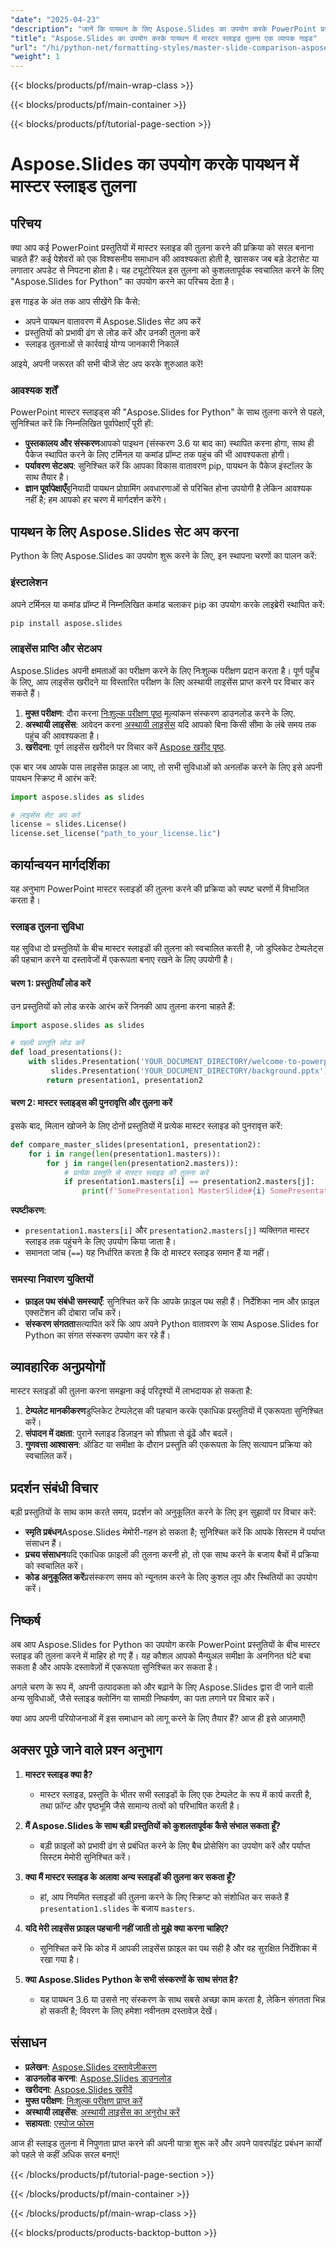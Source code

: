 ```yaml
---
"date": "2025-04-23"
"description": "जानें कि पायथन के लिए Aspose.Slides का उपयोग करके PowerPoint प्रस्तुतियों के बीच मास्टर स्लाइड की कुशलतापूर्वक तुलना कैसे करें। इस व्यापक गाइड के साथ अपने दस्तावेज़ प्रबंधन को सुव्यवस्थित करें।"
"title": "Aspose.Slides का उपयोग करके पायथन में मास्टर स्लाइड तुलना एक व्यापक गाइड"
"url": "/hi/python-net/formatting-styles/master-slide-comparison-aspose-slides-python-guide/"
"weight": 1
---
```


{{< blocks/products/pf/main-wrap-class >}}

{{< blocks/products/pf/main-container >}}

{{< blocks/products/pf/tutorial-page-section >}}
# Aspose.Slides का उपयोग करके पायथन में मास्टर स्लाइड तुलना

## परिचय

क्या आप कई PowerPoint प्रस्तुतियों में मास्टर स्लाइड की तुलना करने की प्रक्रिया को सरल बनाना चाहते हैं? कई पेशेवरों को एक विश्वसनीय समाधान की आवश्यकता होती है, खासकर जब बड़े डेटासेट या लगातार अपडेट से निपटना होता है। यह ट्यूटोरियल इस तुलना को कुशलतापूर्वक स्वचालित करने के लिए "Aspose.Slides for Python" का उपयोग करने का परिचय देता है।

इस गाइड के अंत तक आप सीखेंगे कि कैसे:
- अपने पायथन वातावरण में Aspose.Slides सेट अप करें
- प्रस्तुतियों को प्रभावी ढंग से लोड करें और उनकी तुलना करें
- स्लाइड तुलनाओं से कार्रवाई योग्य जानकारी निकालें

आइये, अपनी जरूरत की सभी चीजें सेट अप करके शुरुआत करें!

### आवश्यक शर्तें

PowerPoint मास्टर स्लाइड्स की "Aspose.Slides for Python" के साथ तुलना करने से पहले, सुनिश्चित करें कि निम्नलिखित पूर्वापेक्षाएँ पूरी हों:

- **पुस्तकालय और संस्करण**आपको पाइथन (संस्करण 3.6 या बाद का) स्थापित करना होगा, साथ ही पैकेज स्थापित करने के लिए टर्मिनल या कमांड प्रॉम्प्ट तक पहुंच की भी आवश्यकता होगी।
- **पर्यावरण सेटअप**: सुनिश्चित करें कि आपका विकास वातावरण pip, पायथन के पैकेज इंस्टॉलर के साथ तैयार है।
- **ज्ञान पूर्वापेक्षाएँ**बुनियादी पायथन प्रोग्रामिंग अवधारणाओं से परिचित होना उपयोगी है लेकिन आवश्यक नहीं है; हम आपको हर चरण में मार्गदर्शन करेंगे।

## पायथन के लिए Aspose.Slides सेट अप करना

Python के लिए Aspose.Slides का उपयोग शुरू करने के लिए, इन स्थापना चरणों का पालन करें:

### इंस्टालेशन

अपने टर्मिनल या कमांड प्रॉम्प्ट में निम्नलिखित कमांड चलाकर pip का उपयोग करके लाइब्रेरी स्थापित करें:

```bash
pip install aspose.slides
```

### लाइसेंस प्राप्ति और सेटअप

Aspose.Slides अपनी क्षमताओं का परीक्षण करने के लिए निःशुल्क परीक्षण प्रदान करता है। पूर्ण पहुँच के लिए, आप लाइसेंस खरीदने या विस्तारित परीक्षण के लिए अस्थायी लाइसेंस प्राप्त करने पर विचार कर सकते हैं।

1. **मुफ्त परीक्षण**: दौरा करना [निःशुल्क परीक्षण पृष्ठ](https://releases.aspose.com/slides/python-net/) मूल्यांकन संस्करण डाउनलोड करने के लिए.
2. **अस्थायी लाइसेंस**: आवेदन करना [अस्थायी लाइसेंस](https://purchase.aspose.com/temporary-license/) यदि आपको बिना किसी सीमा के लंबे समय तक पहुंच की आवश्यकता है।
3. **खरीदना**: पूर्ण लाइसेंस खरीदने पर विचार करें [Aspose खरीद पृष्ठ](https://purchase.aspose.com/buy).

एक बार जब आपके पास लाइसेंस फ़ाइल आ जाए, तो सभी सुविधाओं को अनलॉक करने के लिए इसे अपनी पायथन स्क्रिप्ट में आरंभ करें:

```python
import aspose.slides as slides

# लाइसेंस सेट अप करें
license = slides.License()
license.set_license("path_to_your_license.lic")
```

## कार्यान्वयन मार्गदर्शिका

यह अनुभाग PowerPoint मास्टर स्लाइडों की तुलना करने की प्रक्रिया को स्पष्ट चरणों में विभाजित करता है।

### स्लाइड तुलना सुविधा

यह सुविधा दो प्रस्तुतियों के बीच मास्टर स्लाइडों की तुलना को स्वचालित करती है, जो डुप्लिकेट टेम्पलेट्स की पहचान करने या दस्तावेजों में एकरूपता बनाए रखने के लिए उपयोगी है।

#### चरण 1: प्रस्तुतियाँ लोड करें

उन प्रस्तुतियों को लोड करके आरंभ करें जिनकी आप तुलना करना चाहते हैं:

```python
import aspose.slides as slides

# पहली प्रस्तुति लोड करें
def load_presentations():
    with slides.Presentation('YOUR_DOCUMENT_DIRECTORY/welcome-to-powerpoint.pptx') as presentation1, \
         slides.Presentation('YOUR_DOCUMENT_DIRECTORY/background.pptx') as presentation2:
        return presentation1, presentation2
```

#### चरण 2: मास्टर स्लाइड्स की पुनरावृत्ति और तुलना करें

इसके बाद, मिलान खोजने के लिए दोनों प्रस्तुतियों में प्रत्येक मास्टर स्लाइड को पुनरावृत्त करें:

```python
def compare_master_slides(presentation1, presentation2):
    for i in range(len(presentation1.masters)):
        for j in range(len(presentation2.masters)):
            # प्रत्येक प्रस्तुति से मास्टर स्लाइड की तुलना करें
            if presentation1.masters[i] == presentation2.masters[j]:
                print(f'SomePresentation1 MasterSlide#{i} SomePresentation2 MasterSlide#{j} के बराबर है)
```

**स्पष्टीकरण**: 
- `presentation1.masters[i]` और `presentation2.masters[j]` व्यक्तिगत मास्टर स्लाइड तक पहुंचने के लिए उपयोग किया जाता है।
- समानता जांच (`==`) यह निर्धारित करता है कि दो मास्टर स्लाइड समान हैं या नहीं।

### समस्या निवारण युक्तियों

- **फ़ाइल पथ संबंधी समस्याएँ**: सुनिश्चित करें कि आपके फ़ाइल पथ सही हैं। निर्देशिका नाम और फ़ाइल एक्सटेंशन की दोबारा जाँच करें।
- **संस्करण संगतता**सत्यापित करें कि आप अपने Python वातावरण के साथ Aspose.Slides for Python का संगत संस्करण उपयोग कर रहे हैं।

## व्यावहारिक अनुप्रयोगों

मास्टर स्लाइडों की तुलना करना समझना कई परिदृश्यों में लाभदायक हो सकता है:

1. **टेम्पलेट मानकीकरण**डुप्लिकेट टेम्पलेट्स की पहचान करके एकाधिक प्रस्तुतियों में एकरूपता सुनिश्चित करें।
2. **संपादन में दक्षता**: पुराने स्लाइड डिज़ाइन को शीघ्रता से ढूंढें और बदलें।
3. **गुणवत्ता आश्वासन**: ऑडिट या समीक्षा के दौरान प्रस्तुति की एकरूपता के लिए सत्यापन प्रक्रिया को स्वचालित करें।

## प्रदर्शन संबंधी विचार

बड़ी प्रस्तुतियों के साथ काम करते समय, प्रदर्शन को अनुकूलित करने के लिए इन सुझावों पर विचार करें:

- **स्मृति प्रबंधन**Aspose.Slides मेमोरी-गहन हो सकता है; सुनिश्चित करें कि आपके सिस्टम में पर्याप्त संसाधन हैं।
- **प्रचय संसाधन**यदि एकाधिक फ़ाइलों की तुलना करनी हो, तो एक साथ करने के बजाय बैचों में प्रक्रिया को स्वचालित करें।
- **कोड अनुकूलित करें**प्रसंस्करण समय को न्यूनतम करने के लिए कुशल लूप और स्थितियों का उपयोग करें।

## निष्कर्ष

अब आप Aspose.Slides for Python का उपयोग करके PowerPoint प्रस्तुतियों के बीच मास्टर स्लाइड की तुलना करने में माहिर हो गए हैं। यह कौशल आपको मैन्युअल समीक्षा के अनगिनत घंटे बचा सकता है और आपके दस्तावेज़ों में एकरूपता सुनिश्चित कर सकता है।

अगले चरण के रूप में, अपनी उत्पादकता को और बढ़ाने के लिए Aspose.Slides द्वारा दी जाने वाली अन्य सुविधाओं, जैसे स्लाइड क्लोनिंग या सामग्री निष्कर्षण, का पता लगाने पर विचार करें।

क्या आप अपनी परियोजनाओं में इस समाधान को लागू करने के लिए तैयार हैं? आज ही इसे आज़माएँ!

## अक्सर पूछे जाने वाले प्रश्न अनुभाग

1. **मास्टर स्लाइड क्या है?**
   - मास्टर स्लाइड, प्रस्तुति के भीतर सभी स्लाइडों के लिए एक टेम्पलेट के रूप में कार्य करती है, तथा फ़ॉन्ट और पृष्ठभूमि जैसे सामान्य तत्वों को परिभाषित करती है।

2. **मैं Aspose.Slides के साथ बड़ी प्रस्तुतियों को कुशलतापूर्वक कैसे संभाल सकता हूँ?**
   - बड़ी फ़ाइलों को प्रभावी ढंग से प्रबंधित करने के लिए बैच प्रोसेसिंग का उपयोग करें और पर्याप्त सिस्टम मेमोरी सुनिश्चित करें।

3. **क्या मैं मास्टर स्लाइड के अलावा अन्य स्लाइडों की तुलना कर सकता हूँ?**
   - हां, आप नियमित स्लाइडों की तुलना करने के लिए स्क्रिप्ट को संशोधित कर सकते हैं `presentation1.slides` के बजाय `masters`.

4. **यदि मेरी लाइसेंस फ़ाइल पहचानी नहीं जाती तो मुझे क्या करना चाहिए?**
   - सुनिश्चित करें कि कोड में आपकी लाइसेंस फ़ाइल का पथ सही है और वह सुरक्षित निर्देशिका में रखा गया है।

5. **क्या Aspose.Slides Python के सभी संस्करणों के साथ संगत है?**
   - यह पायथन 3.6 या उससे नए संस्करण के साथ सबसे अच्छा काम करता है, लेकिन संगतता भिन्न हो सकती है; विवरण के लिए हमेशा नवीनतम दस्तावेज़ देखें।

## संसाधन

- **प्रलेखन**: [Aspose.Slides दस्तावेज़ीकरण](https://reference.aspose.com/slides/python-net/)
- **डाउनलोड करना**: [Aspose.Slides डाउनलोड](https://releases.aspose.com/slides/python-net/)
- **खरीदना**: [Aspose.Slides खरीदें](https://purchase.aspose.com/buy)
- **मुफ्त परीक्षण**: [निःशुल्क परीक्षण प्राप्त करें](https://releases.aspose.com/slides/python-net/)
- **अस्थायी लाइसेंस**: [अस्थायी लाइसेंस का अनुरोध करें](https://purchase.aspose.com/temporary-license/)
- **सहायता**: [एस्पोज फोरम](https://forum.aspose.com/c/slides/11)

आज ही स्लाइड तुलना में निपुणता प्राप्त करने की अपनी यात्रा शुरू करें और अपने पावरपॉइंट प्रबंधन कार्यों को पहले से कहीं अधिक सरल बनाएं!

{{< /blocks/products/pf/tutorial-page-section >}}

{{< /blocks/products/pf/main-container >}}

{{< /blocks/products/pf/main-wrap-class >}}

{{< blocks/products/products-backtop-button >}}